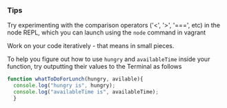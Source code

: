 ### Tips 

Try experimenting with the comparison operators ('<', '>', '===', etc) in the node REPL, which you can launch using the `node` command in vagrant

Work on your code iteratively - that means in small pieces.

To help you figure out how to use `hungry` and `availableTime` inside your function, try outputting their values to the Terminal as follows

```javascript
function whatToDoForLunch(hungry, avilable){
  console.log("hungry is", hungry);
  console.log("availableTime is", availableTime);
  } 
```